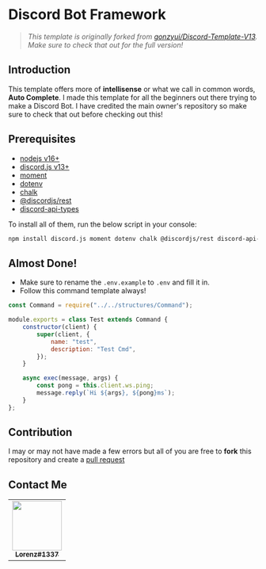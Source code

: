 # Discord Bot Framework

> _This template is originally forked from [gonzyui/Discord-Template-V13](https://github.com/gonzyui/Discord-Template-V13/). Make sure to check that out for the full version!_

## Introduction

This template offers more of **intellisense** or what we call in common words, **Auto Complete**. I made this template for all the beginners out there trying to make a Discord Bot. I have credited the main owner's repository so make sure to check that out before checking out this!

## Prerequisites

- [nodejs v16+](https://nodejs.org/)
- [discord.js v13+](https://npmjs.com/package/discord.js)
- [moment](https://npmjs.com/package/moment)
- [dotenv](https://npmjs.com/package/dotenv)
- [chalk](https://npmjs.com/package/chalk)
- [@discordjs/rest](https://npmjs.com/package/@discordjs/rest)
- [discord-api-types](https://npmjs.com/package/discord-api-types)

To install all of them, run the below script in your console:

```bash
npm install discord.js moment dotenv chalk @discordjs/rest discord-api-types
```

## Almost Done!

- Make sure to rename the `.env.example` to `.env` and fill it in.
- Follow this command template always!

```js
const Command = require("../../structures/Command");

module.exports = class Test extends Command {
	constructor(client) {
		super(client, {
			name: "test",
			description: "Test Cmd",
		});
	}

	async exec(message, args) {
		const pong = this.client.ws.ping;
		message.reply(`Hi ${args}, ${pong}ms`);
	}
};
```

## Contribution

I may or may not have made a few errors but all of you are free to **fork** this repository and create a [pull request](https://github.com/Dqrshan/Bot-Framework/pulls)

## Contact Me

<table>
  <tr>
    <td align="center"><a href="https://discord.com/users/838620835282812969"><img src="https://cdn.discordapp.com/avatars/838620835282812969/c0b6981060e40b82fcacf52f9c16c049.png" width="100px">
    <br />
      <sub>
        <b>Lorenz#1337</b>
      </sub>
    </a>
  </tr>
</table>
